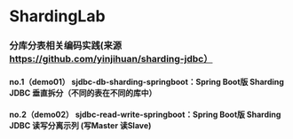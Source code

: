 # ShardingLab
### 分库分表相关编码实践(来源 https://github.com/yinjihuan/sharding-jdbc）
#### no.1（demo01）  sjdbc-db-sharding-springboot：Spring Boot版 Sharding JDBC 垂直拆分（不同的表在不同的库中）
#### no.2（demo02）  sjdbc-read-write-springboot：Spring Boot版 Sharding JDBC 读写分离示列 (写Master 读Slave)


